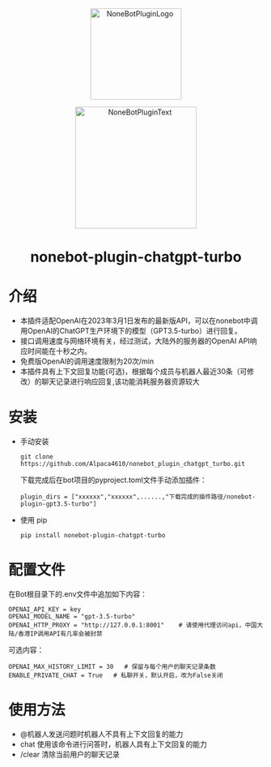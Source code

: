<div align="center">
  <a href="https://v2.nonebot.dev/store"><img src="https://github.com/A-kirami/nonebot-plugin-template/blob/resources/nbp_logo.png" width="180" height="180" alt="NoneBotPluginLogo"></a>
  <br>
  <p><img src="https://github.com/A-kirami/nonebot-plugin-template/blob/resources/NoneBotPlugin.svg" width="240" alt="NoneBotPluginText"></p>
</div>

<div align="center">

# nonebot-plugin-chatgpt-turbo
</div>

# 介绍
- 本插件适配OpenAI在2023年3月1日发布的最新版API，可以在nonebot中调用OpenAI的ChatGPT生产环境下的模型（GPT3.5-turbo）进行回复。
- 接口调用速度与网络环境有关，经过测试，大陆外的服务器的OpenAI API响应时间能在十秒之内。
- 免费版OpenAI的调用速度限制为20次/min
- 本插件具有上下文回复功能(可选)，根据每个成员与机器人最近30条（可修改）的聊天记录进行响应回复,该功能消耗服务器资源较大
# 安装

* 手动安装
  ```
  git clone https://github.com/Alpaca4610/nonebot_plugin_chatgpt_turbo.git
  ```

  下载完成后在bot项目的pyproject.toml文件手动添加插件：

  ```
  plugin_dirs = ["xxxxxx","xxxxxx",......,"下载完成的插件路径/nonebot-plugin-gpt3.5-turbo"]
  ```
* 使用 pip
  ```
  pip install nonebot-plugin-chatgpt-turbo
  ```

# 配置文件

在Bot根目录下的.env文件中追加如下内容：

```
OPENAI_API_KEY = key
OPENAI_MODEL_NAME = "gpt-3.5-turbo"
OPENAI_HTTP_PROXY = "http://127.0.0.1:8001"    # 请使用代理访问api，中国大陆/香港IP调用API有几率会被封禁
```

可选内容：
```
OPENAI_MAX_HISTORY_LIMIT = 30   # 保留与每个用户的聊天记录条数
ENABLE_PRIVATE_CHAT = True   # 私聊开关，默认开启，改为False关闭
```


# 使用方法

- @机器人发送问题时机器人不具有上下文回复的能力
- chat 使用该命令进行问答时，机器人具有上下文回复的能力
- /clear 清除当前用户的聊天记录
